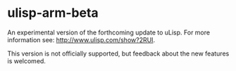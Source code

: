 # ulisp-arm-beta
An experimental version of the forthcoming update to uLisp. For more information see: http://www.ulisp.com/show?2RUI.

This version is not officially supported, but feedback about the new features is welcomed.
